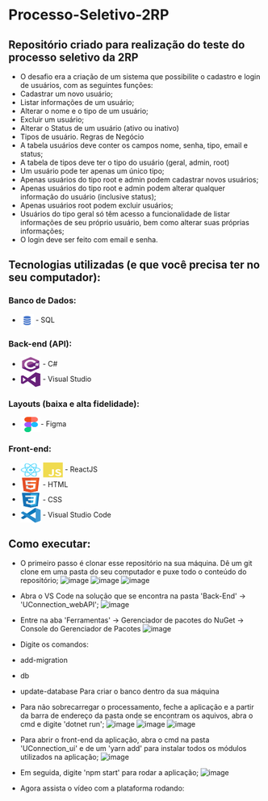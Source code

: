 # Processo-Seletivo-2RP
## Repositório criado para realização do teste do processo seletivo da 2RP
- O desafio era a criação de um sistema que possibilite o cadastro e login de usuários,
com as seguintes funções:
- Cadastrar um novo usuário;
- Listar informações de um usuário;
- Alterar o nome e o tipo de um usuário;
- Excluir um usuário;
- Alterar o Status de um usuário (ativo ou inativo)
- Tipos de usuário.
Regras de Negócio
- A tabela usuários deve conter os campos nome, senha, tipo, email e
status;
- A tabela de tipos deve ter o tipo do usuário (geral, admin, root)
- Um usuário pode ter apenas um único tipo;
- Apenas usuários do tipo root e admin podem cadastrar novos usuários;
- Apenas usuários do tipo root e admin podem alterar qualquer informação do usuário (inclusive status);
- Apenas usuários root podem excluir usuários;
- Usuários do tipo geral só têm acesso a funcionalidade de listar informações de seu próprio usuário, bem como alterar suas próprias informações;
- O login deve ser feito com email e senha.

## Tecnologias utilizadas (e que você precisa ter no seu computador):
### Banco de Dados:
- <img align="center" alt="SQL" width="26px" src="https://raw.githubusercontent.com/github/explore/80688e429a7d4ef2fca1e82350fe8e3517d3494d/topics/sql/sql.png" /> - SQL
### Back-end (API): 
- <img align="center" alt="logo-Csharp" height="30" width="40" src="https://raw.githubusercontent.com/devicons/devicon/master/icons/csharp/csharp-original.svg"> - C# 
- <img align="center" alt="logo_visual_studio" height="30" width="40" src="https://raw.githubusercontent.com/devicons/devicon/9f4f5cdb393299a81125eb5127929ea7bfe42889/icons/visualstudio/visualstudio-plain.svg"> - Visual Studio

### Layouts (baixa e alta fidelidade): 
- <img align="center" alt="logo_figma" height="30" width="40" src="https://raw.githubusercontent.com/devicons/devicon/9f4f5cdb393299a81125eb5127929ea7bfe42889/icons/figma/figma-original.svg">- Figma

### Front-end: 
- <img align="center" alt="logo-React" height="30" width="40" src="https://raw.githubusercontent.com/devicons/devicon/master/icons/react/react-original.svg"> <img align="center" alt="logo-JavaScript" height="30" width="40" src="https://raw.githubusercontent.com/devicons/devicon/master/icons/javascript/javascript-plain.svg"> - ReactJS
- <img align="center" alt="logo-HTML" height="30" width="40" src="https://raw.githubusercontent.com/devicons/devicon/master/icons/html5/html5-original.svg"> - HTML
- <img align="center" alt="logo-CSS" height="30" width="40" src="https://raw.githubusercontent.com/devicons/devicon/master/icons/css3/css3-original.svg"> - CSS
- <img align="center" alt="logo_VS_code" height="30" width="40" src="https://raw.githubusercontent.com/devicons/devicon/9f4f5cdb393299a81125eb5127929ea7bfe42889/icons/vscode/vscode-original.svg"> - Visual Studio Code

## Como executar:
- O primeiro passo é clonar esse repositório na sua máquina. Dê um git clone em uma pasta do seu computador e puxe todo o conteúdo do repositório;
![image](https://user-images.githubusercontent.com/82414372/183323475-ad158478-4b0e-4fd3-ad12-dc91a411f056.png)
![image](https://user-images.githubusercontent.com/82414372/139128823-ff065a72-ef85-4fa0-9a44-ce42be7597cd.png)
![image](https://user-images.githubusercontent.com/82414372/139128835-9f3437e5-ddf4-4327-b7f7-596120011dec.png)

- Abra o VS Code na solução que se encontra na pasta 'Back-End' -> 'UConnection_webAPI';
![image](https://user-images.githubusercontent.com/82414372/183323652-ef314dd8-9d53-4aa2-b01f-3d98fccc03e6.png)

- Entre na aba 'Ferramentas' -> Gerenciador de pacotes do NuGet -> Console do Gerenciador de Pacotes
![image](https://user-images.githubusercontent.com/82414372/183323078-edf24338-f249-43bf-ae87-3b72bfb1f2aa.png)

- Digite os comandos:
- add-migration
- db
- update-database
Para criar o banco dentro da sua máquina

- Para não sobrecarregar o processamento, feche a aplicação e a partir da barra de endereço da pasta onde se encontram os aquivos, abra o cmd e digite 'dotnet run';
![image](https://user-images.githubusercontent.com/82414372/139129151-62f419bb-dfff-4421-89fc-ebd0f64dded8.png)
![image](https://user-images.githubusercontent.com/82414372/139129188-59ec8f60-0f21-4736-9c53-f4362eedd15f.png)
![image](https://user-images.githubusercontent.com/82414372/139129203-c86aca5a-35c8-42c3-82c5-c632f47799f4.png)

- Para abrir o front-end da aplicação, abra o cmd na pasta 'UConnection_ui' e de um 'yarn add' para instalar todos os módulos utilizados na aplicação;
![image](https://user-images.githubusercontent.com/82414372/183323746-4d0a4cd7-0ecc-4bef-8362-f86a8faa641f.png)

- Em seguida, digite 'npm start' para rodar a aplicação;
![image](https://user-images.githubusercontent.com/82414372/183323791-1ac734eb-f4e6-4ac4-8a08-703068170c28.png)

- Agora assista o vídeo com a plataforma rodando:
